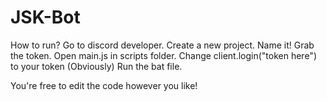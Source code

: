# JSK-Bot
How to run?
Go to discord developer.
Create a new project.
Name it!
Grab the token.
Open main.js in scripts folder.
Change client.login("token here") to your token (Obviously)
Run the bat file.
 
You're free to edit the code however you like!
